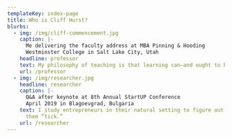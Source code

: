 ```yaml
---
templateKey: index-page
title: Who is Cliff Hurst?
blurbs:
  - img: /img/cliff-commencement.jpg
    caption: |-
      Me delivering the faculty address at MBA Pinning & Hooding
      Westminster College in Salt Lake City, Utah
    headline: professor
    text: My philosophy of teaching is that learning can—and ought to be—a joy.
    url: /professor
  - img: /img/researcher.jpg
    headline: researcher
    caption: |-
      Q&A after keynote at 8th Annual StartUP Conference
      April 2019 in Blagoevgrad, Bulgaria
    text: I study entrepreneurs in their natural setting to figure out what makes
      them “tick.”
    url: /researcher
---
```


